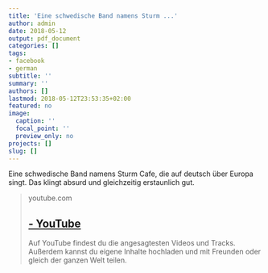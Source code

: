 ```yaml
---
title: 'Eine schwedische Band namens Sturm ...'
author: admin
date: 2018-05-12
output: pdf_document
categories: []
tags:
- facebook
- german
subtitle: ''
summary: ''
authors: []
lastmod: 2018-05-12T23:53:35+02:00
featured: no
image:
  caption: ''
  focal_point: ''
  preview_only: no
projects: []
slug: []
---
```

Eine schwedische Band namens Sturm Cafe, die auf deutsch über Europa singt. Das klingt absurd und gleichzeitig erstaunlich gut.
> youtube.com
> ## [ - YouTube](https://www.youtube.com/watch?v=Tu_jvIZRrjY)
>
>Auf YouTube findest du die angesagtesten Videos und Tracks. Außerdem kannst du eigene Inhalte hochladen und mit Freunden oder gleich der ganzen Welt teilen.

